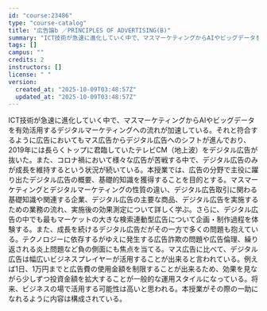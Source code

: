 ```yaml
---
id: "course:23486"
type: "course-catalog"
title: "広告論b ／PRINCIPLES OF ADVERTISING(B)"
summary: "ICT技術が急速に進化していく中で、マスマーケティングからAIやビッグデータを有効活用するデジタルマーケティングへの流れが加速している。それと符合するように広告においてもマス広告からデジタル広告へのシフトが進んでおり、2019年には長らくト…"
tags: []
campus: ""
credits: 2
instructors: []
license: " "
version:
  created_at: "2025-10-09T03:48:57Z"
  updated_at: "2025-10-09T03:48:57Z"
---
```


ICT技術が急速に進化していく中で、マスマーケティングからAIやビッグデータを有効活用するデジタルマーケティングへの流れが加速している。それと符合するように広告においてもマス広告からデジタル広告へのシフトが進んでおり、2019年には長らくトップに君臨していたテレビCM（地上波）をデジタル広告が抜いた。また、コロナ禍において様々な広告が苦戦する中で、デジタル広告のみが成長を維持するという状況が続いている。本授業では、広告の分野で主役に躍り出たデジタル広告の概要、基礎的知識を獲得することを目的とする。マスマーケティングとデジタルマーケティングの性質の違い、デジタル広告取引に関わる基礎知識や関連する企業、デジタル広告の主要な商品、デジタル広告を実施するための業務の流れ、実施後の効果測定について詳しく学ぶ。さらに、デジタル広告の中でも最もマーケットの大きな検索連動型広告について企画・制作過程を体験する。また、成長を続けるデジタル広告だがその一方で多くの問題も抱えている。テクノロジーに依存するがゆえに発生する広告詐欺の問題や広告倫理、繰り返される炎上問題など負の側面にも焦点を当てる。マス広告に比べて、デジタル広告は幅広いビジネスプレイヤーが活用することが出来ると言われている。例えば1日、1万円までと広告費の使用金額を制限することが出来るため、効果を見ながら少しずつ投資金額を拡大することが一般的な運用スタイルになっている。将来、ビジネスの場で活用する可能性は高いと思われる。本授業がその際の一助になれるように内容は構成されている。
